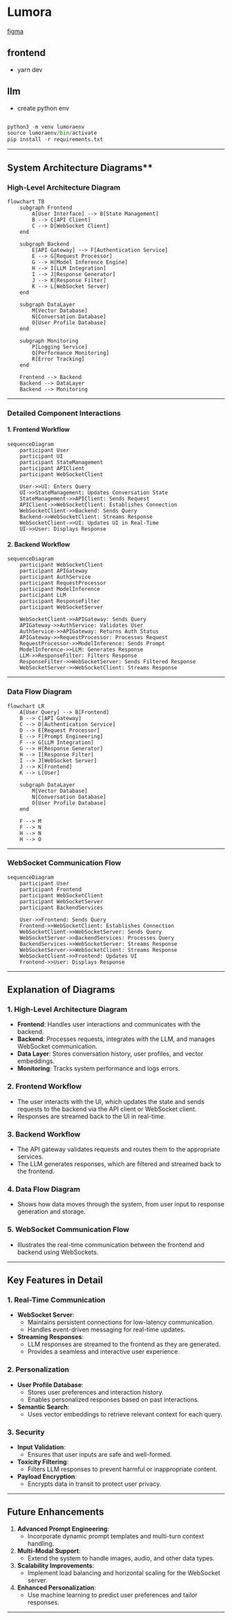 # Lumora
[figma](https://www.figma.com/design/ZBUWFGmlIvIwlFqq1hKrby/Untitled?node-id=33-421&t=BEAtzRgh4dnLqw5D-0)
## frontend
- yarn dev 

## llm
- create python env
 ```python git 

python3 -m venv lumoraenv
source lumoraenv/bin/activate
pip install -r requirements.txt

```



---

## System Architecture Diagrams**

### **High-Level Architecture Diagram**
```mermaid
flowchart TB
    subgraph Frontend
        A[User Interface] --> B[State Management]
        B --> C[API Client]
        C --> D[WebSocket Client]
    end

    subgraph Backend
        E[API Gateway] --> F[Authentication Service]
        E --> G[Request Processor]
        G --> H[Model Inference Engine]
        H --> I[LLM Integration]
        I --> J[Response Generator]
        J --> K[Response Filter]
        K --> L[WebSocket Server]
    end

    subgraph DataLayer
        M[Vector Database]
        N[Conversation Database]
        O[User Profile Database]
    end

    subgraph Monitoring
        P[Logging Service]
        Q[Performance Monitoring]
        R[Error Tracking]
    end

    Frontend --> Backend
    Backend --> DataLayer
    Backend --> Monitoring
```

---

### **Detailed Component Interactions**

#### **1. Frontend Workflow**
```mermaid
sequenceDiagram
    participant User
    participant UI
    participant StateManagement
    participant APIClient
    participant WebSocketClient

    User->>UI: Enters Query
    UI->>StateManagement: Updates Conversation State
    StateManagement->>APIClient: Sends Request
    APIClient->>WebSocketClient: Establishes Connection
    WebSocketClient->>Backend: Sends Query
    Backend->>WebSocketClient: Streams Response
    WebSocketClient->>UI: Updates UI in Real-Time
    UI->>User: Displays Response
```

#### **2. Backend Workflow**
```mermaid
sequenceDiagram
    participant WebSocketClient
    participant APIGateway
    participant AuthService
    participant RequestProcessor
    participant ModelInference
    participant LLM
    participant ResponseFilter
    participant WebSocketServer

    WebSocketClient->>APIGateway: Sends Query
    APIGateway->>AuthService: Validates User
    AuthService->>APIGateway: Returns Auth Status
    APIGateway->>RequestProcessor: Processes Request
    RequestProcessor->>ModelInference: Sends Prompt
    ModelInference->>LLM: Generates Response
    LLM->>ResponseFilter: Filters Response
    ResponseFilter->>WebSocketServer: Sends Filtered Response
    WebSocketServer->>WebSocketClient: Streams Response
```

---

### **Data Flow Diagram**
```mermaid
flowchart LR
    A[User Query] --> B[Frontend]
    B --> C[API Gateway]
    C --> D[Authentication Service]
    D --> E[Request Processor]
    E --> F[Prompt Engineering]
    F --> G[LLM Integration]
    G --> H[Response Generator]
    H --> I[Response Filter]
    I --> J[WebSocket Server]
    J --> K[Frontend]
    K --> L[User]

    subgraph DataLayer
        M[Vector Database]
        N[Conversation Database]
        O[User Profile Database]
    end

    F --> M
    F --> N
    H --> N
    H --> O
```

---

### **WebSocket Communication Flow**
```mermaid
sequenceDiagram
    participant User
    participant Frontend
    participant WebSocketClient
    participant WebSocketServer
    participant BackendServices

    User->>Frontend: Sends Query
    Frontend->>WebSocketClient: Establishes Connection
    WebSocketClient->>WebSocketServer: Sends Query
    WebSocketServer->>BackendServices: Processes Query
    BackendServices->>WebSocketServer: Streams Response
    WebSocketServer->>WebSocketClient: Streams Response
    WebSocketClient->>Frontend: Updates UI
    Frontend->>User: Displays Response
```

---

## **Explanation of Diagrams**

### **1. High-Level Architecture Diagram**
- **Frontend**: Handles user interactions and communicates with the backend.
- **Backend**: Processes requests, integrates with the LLM, and manages WebSocket communication.
- **Data Layer**: Stores conversation history, user profiles, and vector embeddings.
- **Monitoring**: Tracks system performance and logs errors.

### **2. Frontend Workflow**
- The user interacts with the UI, which updates the state and sends requests to the backend via the API client or WebSocket client.
- Responses are streamed back to the UI in real-time.

### **3. Backend Workflow**
- The API gateway validates requests and routes them to the appropriate services.
- The LLM generates responses, which are filtered and streamed back to the frontend.

### **4. Data Flow Diagram**
- Shows how data moves through the system, from user input to response generation and storage.

### **5. WebSocket Communication Flow**
- Illustrates the real-time communication between the frontend and backend using WebSockets.

---

## **Key Features in Detail**

### **1. Real-Time Communication**
- **WebSocket Server**:
  - Maintains persistent connections for low-latency communication.
  - Handles event-driven messaging for real-time updates.
- **Streaming Responses**:
  - LLM responses are streamed to the frontend as they are generated.
  - Provides a seamless and interactive user experience.

### **2. Personalization**
- **User Profile Database**:
  - Stores user preferences and interaction history.
  - Enables personalized responses based on past interactions.
- **Semantic Search**:
  - Uses vector embeddings to retrieve relevant context for each query.

### **3. Security**
- **Input Validation**:
  - Ensures that user inputs are safe and well-formed.
- **Toxicity Filtering**:
  - Filters LLM responses to prevent harmful or inappropriate content.
- **Payload Encryption**:
  - Encrypts data in transit to protect user privacy.

---

## **Future Enhancements**
1. **Advanced Prompt Engineering**:
   - Incorporate dynamic prompt templates and multi-turn context handling.
2. **Multi-Modal Support**:
   - Extend the system to handle images, audio, and other data types.
3. **Scalability Improvements**:
   - Implement load balancing and horizontal scaling for the WebSocket server.
4. **Enhanced Personalization**:
   - Use machine learning to predict user preferences and tailor responses.

---

